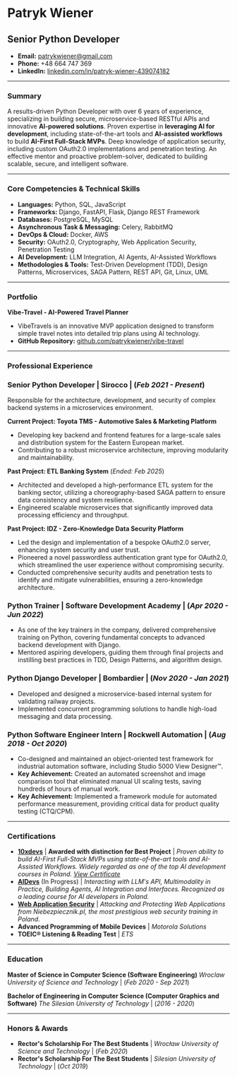 # Patryk Wiener
Senior Python Developer
---

- **Email:** patrykwiener@gmail.com
- **Phone:** +48 664 747 369
- **LinkedIn:** [linkedin.com/in/patryk-wiener-439074182](https://www.linkedin.com/in/patryk-wiener-439074182/)

---

### Summary

A results-driven Python Developer with over 6 years of experience, specializing in building secure, microservice-based RESTful APIs and innovative **AI-powered solutions**. Proven expertise in **leveraging AI for development**, including state-of-the-art tools and **AI-assisted workflows** to build **AI-First Full-Stack MVPs**. Deep knowledge of application security, including custom OAuth2.0 implementations and penetration testing. An effective mentor and proactive problem-solver, dedicated to building scalable, secure, and intelligent software.

---

### Core Competencies & Technical Skills

- **Languages:** Python, SQL, JavaScript
- **Frameworks:** Django, FastAPI, Flask, Django REST Framework
- **Databases:** PostgreSQL, MySQL
- **Asynchronous Task & Messaging:** Celery, RabbitMQ
- **DevOps & Cloud:** Docker, AWS
- **Security:** OAuth2.0, Cryptography, Web Application Security, Penetration Testing
- **AI Development:** LLM Integration, AI Agents, AI-Assisted Workflows
- **Methodologies & Tools:** Test-Driven Development (TDD), Design Patterns, Microservices, SAGA Pattern, REST API, Git, Linux, UML

---

### Portfolio

**Vibe-Travel - AI-Powered Travel Planner**
- VibeTravels is an innovative MVP application designed to transform simple travel notes into detailed trip plans using AI technology.
- **GitHub Repository:** [github.com/patrykwiener/vibe-travel](https://github.com/patrykwiener/vibe-travel)

---

### Professional Experience

### **Senior Python Developer** | **Sirocco** | (_Feb 2021 - Present_)

Responsible for the architecture, development, and security of complex backend systems in a microservices environment.

**Current Project: Toyota TMS - Automotive Sales & Marketing Platform**
- Developing key backend and frontend features for a large-scale sales and distribution system for the Eastern European market.
- Contributing to a robust microservice architecture, improving modularity and maintainability.

**Past Project: ETL Banking System** (_Ended: Feb 2025_)
- Architected and developed a high-performance ETL system for the banking sector, utilizing a choreography-based SAGA pattern to ensure data consistency and system resilience.
- Engineered scalable microservices that significantly improved data processing efficiency and throughput.

**Past Project: IDZ - Zero-Knowledge Data Security Platform**
- Led the design and implementation of a bespoke OAuth2.0 server, enhancing system security and user trust.
- Pioneered a novel passwordless authentication grant type for OAuth2.0, which streamlined the user experience without compromising security.
- Conducted comprehensive security audits and penetration tests to identify and mitigate vulnerabilities, ensuring a zero-knowledge architecture.

### **Python Trainer** | **Software Development Academy** | (_Apr 2020 - Jun 2022_)

- As one of the key trainers in the company, delivered comprehensive training on Python, covering fundamental concepts to advanced backend development with Django.
- Mentored aspiring developers, guiding them through final projects and instilling best practices in TDD, Design Patterns, and algorithm design.

### **Python Django Developer** | **Bombardier** | (_Nov 2020 - Jan 2021_)

- Developed and designed a microservice-based internal system for validating railway projects.
- Implemented concurrent programming solutions to handle high-load messaging and data processing.

### **Python Software Engineer Intern** | **Rockwell Automation** | (_Aug 2018 - Oct 2020_)

- Co-designed and maintained an object-oriented test framework for industrial automation software, including Studio 5000 View Designer™.
- **Key Achievement:** Created an automated screenshot and image comparison tool that eliminated manual UI scaling tests, saving hundreds of hours of manual work.
- **Key Achievement:** Implemented a framework module for automated performance measurement, providing critical data for product quality testing (CTQ/CPM).

---

### Certifications

- **[10xdevs](https://www.10xdevs.pl/)** | **Awarded with distinction for Best Project** | _Proven ability to build AI-First Full-Stack MVPs using state-of-the-art tools and AI-Assisted Workflows. Widely regarded as one of the top AI development courses in Poland. [View Certificate](https://credsverse.com/credentials/f54d68d5-389c-4985-adb3-4275a60487b0)_
- **[AIDevs](https://www.aidevs.pl/)** (In Progress) | _Interacting with LLM's API, Multimodality in Practice, Building Agents, AI Integration and Interfaces. Recognized as a leading course for AI developers in Poland._
- **[Web Application Security](https://niebezpiecznik.pl/szkolenia/atakowanie-ochrona-www/)** | _Attacking and Protecting Web Applications from Niebezpiecznik.pl, the most prestigious web security training in Poland._
- **Advanced Programming of Mobile Devices** | _Motorola Solutions_
- **TOEIC® Listening & Reading Test** | _ETS_

---

### Education

**Master of Science in Computer Science (Software Engineering)**
_Wroclaw University of Science and Technology_ | (_Feb 2020 - Sep 2021_)

**Bachelor of Engineering in Computer Science (Computer Graphics and Software)**
_The Silesian University of Technology_ | (_2016 - 2020_)

---

### Honors & Awards

- **Rector's Scholarship For The Best Students** | _Wrocław University of Science and Technology_ | (_Feb 2020_)
- **Rector's Scholarship For The Best Students** | _Silesian University of Technology_ | (_Oct 2019_)
